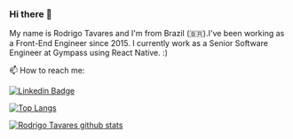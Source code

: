### Hi there 👋

My name is Rodrigo Tavares and I'm from Brazil (🇧🇷).I've been working as a Front-End Engineer since 2015. I currently work as a Senior Software Engineer at Gympass using React Native. :)

📫 How to reach me:

[![Linkedin Badge](https://img.shields.io/badge/-LinkedIn-blue?style=flat-square&logo=Linkedin&logoColor=white&link=https://www.linkedin.com/in/rodrigostavares/)](https://www.linkedin.com/in/rodrigostavares/)

[![Top Langs](https://github-readme-stats.vercel.app/api/top-langs/?username=rodrigo-tavares&layout=compact&theme=dark)](https://github.com/anuraghazra/github-readme-stats)

[![Rodrigo Tavares github stats](https://github-readme-stats.vercel.app/api?username=rodrigo-tavares&theme=dark&show_icons=true&count_private=true)](https://github.com/rodrigo-tavares)

